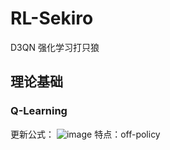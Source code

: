 # RL-Sekiro
D3QN 强化学习打只狼

## 理论基础
### Q-Learning
更新公式：
![image](https://user-images.githubusercontent.com/62683546/153753386-af7c79d8-16be-46f0-baa5-47b220734ba5.png)
特点：off-policy
